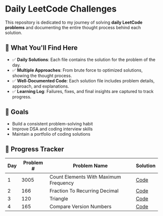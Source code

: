 # Daily LeetCode Challenges

This repository is dedicated to my journey of solving **daily LeetCode problems** and documenting the entire thought process behind each solution.

## 📌 What You'll Find Here
- ✅ **Daily Solutions**: Each file contains the solution for the problem of the day.  
- ✅ **Multiple Approaches**: From brute force to optimized solutions, showing the thought process.  
- ✅ **Well-Documented Code**: Each solution file includes problem details, approach, and explanations.  
- ✅ **Learning Log**: Failures, fixes, and final insights are captured to track progress.  

## 🎯 Goals
- Build a consistent problem-solving habit
- Improve DSA and coding interview skills
- Maintain a portfolio of coding solutions

## 📂 Progress Tracker
<!-- START_TABLE -->
| Day | Problem # | Problem Name | Solution |
|-----|-----------|--------------|----------|
| 1 | 3005 | Count Elements With Maximum Frequency | [Code](3005.%20Count%20Elements%20With%20Maximum%20Frequency.py) |
| 2 | 166 | Fraction To Recurring Decimal | [Code](166.%20Fraction%20To%20Recurring%20Decimal.py) |
| 3 | 120 | Triangle | [Code](120.%20Triangle.py) |
| 4 | 165 | Compare Version Numbers | [Code](165.%20Compare%20Version%20Numbers.py) |

<!-- END_TABLE -->
